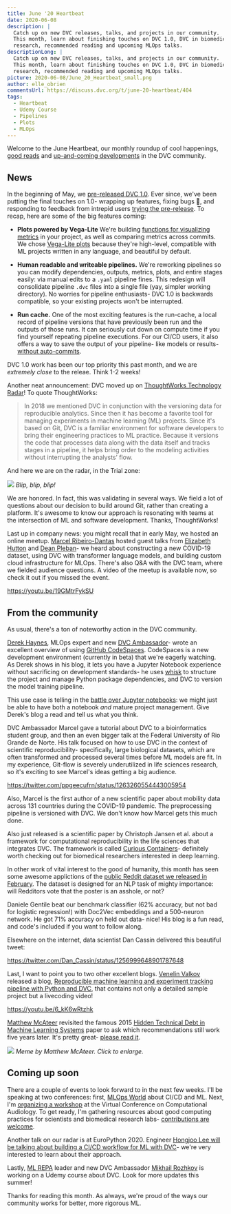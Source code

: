 ```yaml
---
title: June '20 Heartbeat
date: 2020-06-08
description: |
  Catch up on new DVC releases, talks, and projects in our community. 
  This month, learn about finishing touches on DVC 1.0, DVC in biomedical
  research, recommended reading and upcoming MLOps talks.
descriptionLong: |
  Catch up on new DVC releases, talks, and projects in our community. 
  This month, learn about finishing touches on DVC 1.0, DVC in biomedical
  research, recommended reading and upcoming MLOps talks.
picture: 2020-06-08/June_20_Heartbeat_small.png
author: elle_obrien
commentsUrl: https://discuss.dvc.org/t/june-20-heartbeat/404
tags:
  - Heartbeat
  - Udemy Course
  - Pipelines
  - Plots
  - MLOps
---
```


Welcome to the June Heartbeat, our monthly roundup of cool happenings,
[good reads](#from-the-community) and
[up-and-coming developments](#coming-up-soon) in the DVC community.

## News

In the beginning of May, we
[pre-released DVC 1.0](https://dvc.org/blog/dvc-3-years-and-1-0-release). Ever
since, we've been putting the final touches on 1.0- wrapping up features, fixing
bugs 🐛, and responding to feedback from intrepid users
[trying the pre-release](https://dvc.org/doc/install/pre-release). To recap,
here are some of the big features coming:

- **Plots powered by Vega-Lite** We're building
  [functions for visualizing metrics](https://dvc.org/doc/command-reference/plots#plots)
  in your project, as well as comparing metrics across commits. We chose
  [Vega-Lite plots](https://github.com/vega/vega-lite) because they're
  high-level, compatible with ML projects written in any language, and beautiful
  by default.

- **Human readable and writeable pipelines.** We're reworking pipelines so you
  can modify dependencies, outputs, metrics, plots, and entire stages easily:
  via manual edits to a `.yaml` pipeline fines. This redesign will consolidate
  pipeline `.dvc` files into a single file (yay, simpler working directory). No
  worries for pipeline enthusiasts- DVC 1.0 is backwards compatible, so your
  existing projects won't be interrupted.

- **Run cache.** One of the most exciting features is the run-cache, a local
  record of pipeline versions that have previously been run and the outputs of
  those runs. It can seriously cut down on compute time if you find yourself
  repeating pipeline executions. For our CI/CD users, it also offers a way to
  save the output of your pipeline- like models or results-
  [without auto-commits](https://stackoverflow.com/questions/61245284/will-you-automate-git-commit-into-ci-cd-pipline-to-save-dvc-run-experiments).

DVC 1.0 work has been our top priority this past month, and we are _extremely
close_ to the releae. Think 1-2 weeks!

Another neat announcement: DVC moved up on
[ThoughtWorks Technology Radar](https://www.thoughtworks.com/radar/tools)! To
quote ThoughtWorks:

> In 2018 we mentioned DVC in conjunction with the versioning data for
> reproducible analytics. Since then it has become a favorite tool for managing
> experiments in machine learning (ML) projects. Since it's based on Git, DVC is
> a familiar environment for software developers to bring their engineering
> practices to ML practice. Because it versions the code that processes data
> along with the data itself and tracks stages in a pipeline, it helps bring
> order to the modeling activities without interrupting the analysts’ flow.

And here we are on the radar, in the Trial zone:

![](/uploads/images/2020-06-08/radar.png) _Blip, blip, blip!_

We are honored. In fact, this was validating in several ways. We field a lot of
questions about our decision to build around Git, rather than creating a
platform. It's awesome to know our approach is resonating with teams at the
intersection of ML and software development. Thanks, ThoughtWorks!

Last up in company news: you might recall that in early May, we hosted an online
meetup. [Marcel Ribeiro-Dantas](http://mribeirodantas.me) hosted guest talks from
[Elizabeth Hutton](https://github.com/ehutt) and
[Dean Pleban](https://twitter.com/DeanPlbn)- we heard about constructing a new
COVID-19 dataset, using DVC with transformer language models, and building
custom cloud infrastructure for MLOps. There's also Q&A with the DVC team, where
we fielded audience questions. A video of the meetup is available now, so check
it out if you missed the event.

https://youtu.be/19GMtrFykSU

## From the community

As usual, there's a ton of noteworthy action in the DVC community.

[Derek Haynes](https://twitter.com/dhaynes23), MLOps expert and new
[DVC Ambassador](https://dvc.org/blog/dvc-ambassador-program-announcement)-
wrote an excellent overview of using
[GitHub CodeSpaces](https://github.com/features/codespaces/). CodeSpaces is a
new development environment (currently in beta) that we're eagerly watching. As
Derek shows in his blog, it lets you have a Jupyter Notebook experience without
sacrificing on development standards- he uses
[whisk](https://docs.whisk-ml.org/en/latest/) to structure the project and
manage Python package dependencies, and DVC to version the model training
pipeline.

This use case is telling in the
[battle over Jupyter notebooks](https://towardsdatascience.com/the-case-against-the-jupyter-notebook-d4da17e97243):
we might just be able to have both a notebook _and_ mature project management.
Give Derek's blog a read and tell us what you think.

<external-link
href="https://dlite.cc/2020/05/26/github-codespaces-machine-learning.html"
title="GitHub Codespaces for Machine Learning"
description="With Codespaces, contributors can spin up a ready-to-go GitHub project-specific dev environment in the cloud. In this post, I’ll show how to give potential contributors a graceful start by configuring Codespaces for an ML project."
link="dlite.cc"
image="/uploads/images/2020-06-08/derek_haynes.jpg"/>

DVC Ambassador Marcel gave a tutorial about DVC to a bioinformatics student
group, and then an even bigger talk at the Federal University of Rio Grande de
Norte. His talk focused on how to use DVC in the context of scientific
reproducibility- specifically, large biological datasets, which are often
transformed and processed several times before ML models are fit. In my
experience, Git-flow is severely underutilized in life sciences research, so
it's exciting to see Marcel's ideas getting a big audience.

https://twitter.com/ppgeecufrn/status/1263260554443005954

Also, Marcel is the first author of a new scientific paper about mobility data
across 131 countries during the COVID-19 pandemic. The preprocessing pipeline is
versioned with DVC. We don't know how Marcel gets this much done.

<external-link
href="https://www.sciencedirect.com/science/article/pii/S2352340920305928"
title="Dataset for country profile and mobility analysis in the assessment of COVID-19 pandemic"
description="M. Ribeiro-Dantas, G. Alves, R.B. Gomes, L.C.T. Bezerra, L. Lima and I. Silva"
link="sciencedirect.com"
image="/uploads/images/2020-06-08/data_in_brief_logo.jpeg"/>

Also just released is a scientific paper by Christoph Jansen et al. about a
framework for computational reproducibility in the life sciences that integrates
DVC. The framework is called
[Curious Containers](https://github.com/curious-containers/curious-containers)-
definitely worth checking out for biomedical researchers interested in deep
learning.

<external-link
href="https://www.sciencedirect.com/science/article/abs/pii/S0167739X19318096"
title="Curious Containers: A framework for computational reproducibility in life sciences with support for Deep Learning applications"
description="C. Jansen, J. Annuscheit, B. Schilling, K. Strohmenger, M. Whitt, F. Bartusch, C. Herta, P. Hufnagl, and D. Krefting"
link="sciencedirect.com"
image="/uploads/images/2020-06-08/fgcs_cover.jpg"/>

In other work of vital interest to the good of humanity, this month has seen
some awesome applictions of the
[public Reddit dataset we released in February](https://dvc.org/blog/a-public-reddit-dataset).
The dataset is designed for an NLP task of mighty importance: will Redditors
vote that the poster is an asshole, or not?

Daniele Gentile beat our benchmark classifier (62% accuracy, but not bad for
logistic regression!) with Doc2Vec embeddings and a 500-neuron network. He got
71% accuracy on held out data- nice! His blog is a fun read, and code's included
if you want to follow along.

<external-link
href="https://medium.com/@danielegentili/artificial-intelligence-confirms-you-are-an-a-hole-e8eef354dc2"
title="Artificial Intelligence confirms you are an a**hole"
description="Q-LO is a small artificial brain that can determine if you are the a**hole or not in a situation from its description."
link="medium.com"
image="/uploads/images/2020-06-08/medium_logo.png"/>

Elsewhere on the internet, data scientist Dan Cassin delivered this beautiful
tweet:

https://twitter.com/Dan_Cassin/status/1256999648901787648

Last, I want to point you to two other excellent blogs.
[Venelin Valkov](https://github.com/curiousily) released a blog,
[Reproducible machine learning and experiment tracking pipeline with Python and DVC](https://www.curiousily.com/posts/reproducible-machine-learning-and-experiment-tracking-pipiline-with-python-and-dvc/),
that contains not only a detailed sample project but a livecoding video!

https://youtu.be/6_kK6wRtzhk

[Matthew McAteer](https://www.linkedin.com/in/matthewmcateer0/) revisited the
famous 2015
[Hidden Technical Debt in Machine Learning Systems](https://papers.nips.cc/paper/5656-hidden-technical-debt-in-machine-learning-systems.pdf)
paper to ask which recommendations still work five years later. It's pretty
great-
[please read it](https://matthewmcateer.me/blog/machine-learning-technical-debt/).

![](/uploads/images/2020-06-08/spongebob.png) _Meme by Matthew McAteer. Click to
enlarge._

## Coming up soon

There are a couple of events to look forward to in the next few weeks. I'll be
speaking at two conferences: first,
[MLOps World](https://mlopsworld.com/program/) about CI/CD and ML. Next, I'm
[organizing a workshop](https://computationalaudiology.com/the-critical-role-of-computing-infrastructure-in-computational-audiology/)
at the Virtual Conference on Computational Audiology. To get ready, I'm
gathering resources about good computing practices for scientists and biomedical
research labs-
[contributions are welcome](https://github.com/andronovhopf/Lab_Computing_Resources).

Another talk on our radar is at EuroPython 2020. Engineer
[Hongjoo Lee will be talking about building a CI/CD workflow for ML with DVC](https://ep2020.europython.eu/talks/CXG7TcM-automating-machine-learning-workflow-with-dvc/)-
we're very interested to learn about their approach.

Lastly, [ML REPA](http://ml-repa.ru/) leader and new DVC Ambassador
[Mikhail Rozhkov](https://twitter.com/mnrozhkov) is working on a Udemy course
about DVC. Look for more updates this summer!

Thanks for reading this month. As always, we're proud of the ways our community
works for better, more rigorous ML.
